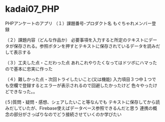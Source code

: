 # kadai07_PHP
PHPアンケートのアプリ 
（１）課題番号-プロダクト名 
もぐちゃれメンバー登録

（２）課題内容（どんな作品か） 
必要事項を入力すると所定のテキストにデータが保存される。参照ボタンを押すとテキストに保存されているデータを読みだして表示する

（３）工夫した点・こだわった点
あれこれやりたくなってはドツボにハマったので基本に忠実に作った

（４）難しかった点・次回トライしたいこと(又は機能) 
入力項目３つ中１つでも空欄で登録するとエラーが表示されるので回避したかったけど
色々やったけどできなった。。

(５)質問・疑問・感想、シェアしたいこと等なんでも
テキストに保存してから読みだしていたが、Firebase使えばデータベース参照できるんだと思う
連携の概念の部分がさっぱりなのでどう接続させていくのか学びたい
